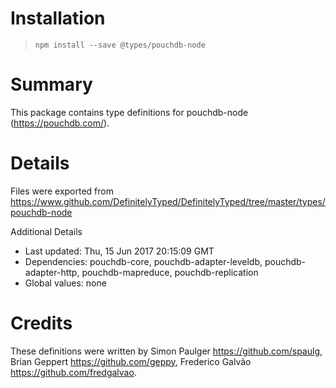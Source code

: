 # Installation
> `npm install --save @types/pouchdb-node`

# Summary
This package contains type definitions for pouchdb-node (https://pouchdb.com/).

# Details
Files were exported from https://www.github.com/DefinitelyTyped/DefinitelyTyped/tree/master/types/pouchdb-node

Additional Details
 * Last updated: Thu, 15 Jun 2017 20:15:09 GMT
 * Dependencies: pouchdb-core, pouchdb-adapter-leveldb, pouchdb-adapter-http, pouchdb-mapreduce, pouchdb-replication
 * Global values: none

# Credits
These definitions were written by Simon Paulger <https://github.com/spaulg>, Brian Geppert <https://github.com/geppy>, Frederico Galvão <https://github.com/fredgalvao>.
